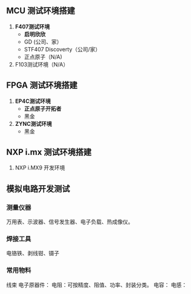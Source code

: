 
## MCU 测试环境搭建
1. **F407测试环境**
    - **启明欣欣**
    - GD (公司、家）
    - STF407 Discoverty（公司/家）
    - 正点原子（N/A)
2. F103测试环境（N/A）

## FPGA 测试环境搭建
1. **EP4C测试环境**
    - **正点原子开拓者**
    - 黑金
2. **ZYNC测试环境**
    - 黑金

## NXP i.mx 测试环境搭建

1. NXP i.MX9 开发环境

## 模拟电路开发测试
### 测量仪器
万用表、示波器、信号发生器、电子负载、热成像仪。
### 焊接工具
电铬铁、剥线钳、镊子
### 常用物料
线束
电子原器件：
    电阻：可按精度、阻值、功率、封装分类。
    电容：
    电感：

